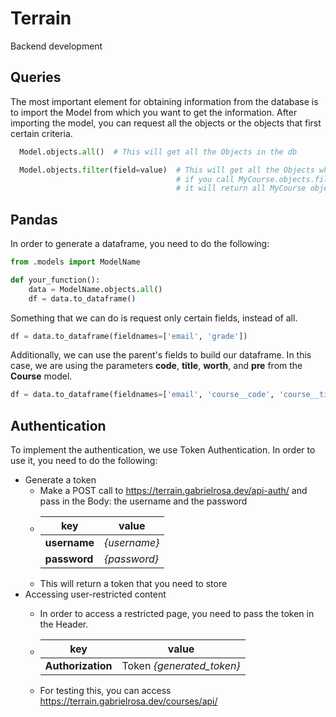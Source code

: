 # Terrain
Backend development

## Queries
The most important element for obtaining information from the database is to import the Model from which you want to get the information. After importing the model, you can request all the objects or the objects that first certain criteria.
```python 
  Model.objects.all()  # This will get all the Objects in the db

  Model.objects.filter(field=value)  # This will get all the Objects which the field = value. For example, 
                                     # if you call MyCourse.objects.filter(email='gabriel.rosa4@upr.edu'), 
                                     # it will return all MyCourse objects with that email.
``` 

## Pandas
In order to generate a dataframe, you need to do the following:

```python
from .models import ModelName

def your_function():
    data = ModelName.objects.all()
    df = data.to_dataframe()
```

Something that we can do is request only certain fields, instead of all.
```python
df = data.to_dataframe(fieldnames=['email', 'grade'])
```

Additionally, we can use the parent's fields to build our dataframe. In this case, we are using the parameters **code**, **title**, **worth**, and **pre** from the **Course** model.
```python
df = data.to_dataframe(fieldnames=['email', 'course__code', 'course__title', 'course__worth', 'grade', 'course__pre'])
```

## Authentication
To implement the authentication, we use Token Authentication. In order to use it, you need to do the following:
* Generate a token
  * Make a POST call to https://terrain.gabrielrosa.dev/api-auth/ and pass in the Body: the username and the password
  * key          | value
    ------------ | -------------
    **username** | *{username}*
    **password** | *{password}* 
  * This will return a token that you need to store
* Accessing user-restricted content
  * In order to access a restricted page, you need to pass the token in the Header.
  * key | value
    ------------ | -------------
    **Authorization** | Token *{generated_token}*
    
  * For testing this, you can access https://terrain.gabrielrosa.dev/courses/api/
